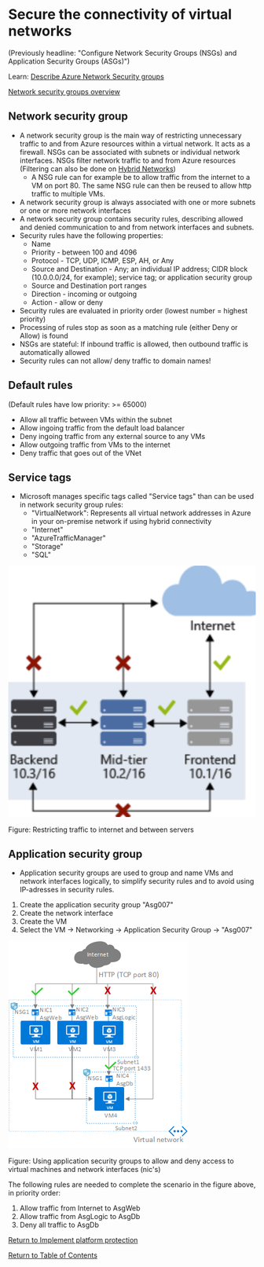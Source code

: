 # Secure the connectivity of virtual networks

(Previously headline: "Configure Network Security Groups (NSGs) and Application Security Groups (ASGs)")

Learn: [Describe Azure Network Security groups](https://docs.microsoft.com/en-us/learn/modules/describe-basic-security-capabilities-azure/2-describe-azure-network-security-groups)

[Network security groups overview](https://docs.microsoft.com/en-us/azure/virtual-network/network-security-groups-overview)

## Network security group

* A network security group is the main way of restricting unnecessary traffic to and from Azure resources within a virtual network. It acts as a firewall. NSGs can be associated with subnets or individual network interfaces. NSGs filter network traffic to and from Azure resources (Filtering can also be done on [Hybrid Networks](10-Secure%20the%20connectivity%20of%20virtual%20networks%20(VPN%20authentication,%20Express%20Route%20encryption).md))
   * A NSG rule can for example be to allow traffic from the internet to a VM on port 80. The same NSG rule can then be reused to allow http traffic to multiple VMs.
* A network security group is always associated with one or more subnets or one or more network interfaces
* A network security group contains security rules, describing allowed and denied communication to and from network interfaces and subnets.
* Security rules have the following properties:
   * Name
   * Priority - between 100 and 4096
   * Protocol - TCP, UDP, ICMP, ESP, AH, or Any
   * Source and Destination - Any; an individual IP address; CIDR block (10.0.0.0/24, for example); service tag; or application security group
   * Source and Destination port ranges
   * Direction - incoming or outgoing
   * Action - allow or deny
* Security rules are evaluated in priority order (lowest number = highest priority)
* Processing of rules stop as soon as a matching rule (either Deny or Allow) is found
* NSGs are stateful: If inbound traffic is allowed, then outbound traffic is automatically allowed
* Security rules can not allow/ deny traffic to domain names!

## Default rules

(Default rules have low priority: >= 65000)

* Allow all traffic between VMs within the subnet
* Allow ingoing traffic from the default load balancer
* Deny ingoing traffic from any external source to any VMs
* Allow outgoing traffic from VMs to the internet
* Deny traffic that goes out of the VNet

## Service tags

* Microsoft manages specific tags called "Service tags" than can be used in network security group rules:
   * "VirtualNetwork": Represents all virtual network addresses in Azure in your on-premise network if using hybrid connectivity
   * "Internet"
   * "AzureTrafficManager"
   * "Storage"
   * "SQL"

![Network security group](img/NetworkSecurityGroup.png)

Figure: Restricting traffic to internet and between servers

## Application security group

* Application security groups are used to group and name VMs and network interfaces logically, to simplify security rules and to avoid using IP-adresses in security rules.

1. Create the application security group "Asg007"
1. Create the network interface
1. Create the VM
1. Select the VM -> Networking -> Application Security Group -> "Asg007"

![Application security group](img/ApplicationSecurityGroup.png)

Figure: Using application security groups to allow and deny access to virtual machines and network interfaces (nic's)

The following rules are needed to complete the scenario in the figure above, in priority order:
1. Allow traffic from Internet to AsgWeb
1. Allow traffic from AsgLogic to AsgDb
1. Deny all traffic to AsgDb

[Return to Implement platform protection](README.md)

[Return to Table of Contents](../README.md)